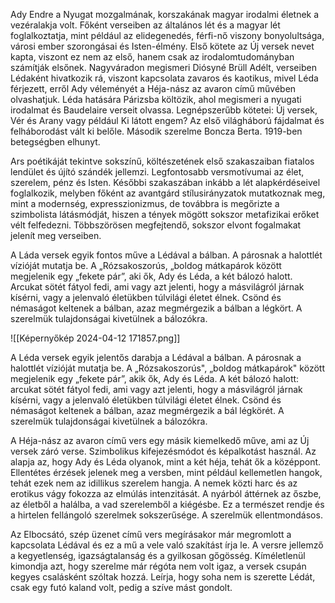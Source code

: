 Ady Endre a Nyugat mozgalmának, korszakának magyar irodalmi életnek a vezéralakja volt. Főként verseiben az általános lét és a magyar lét foglalkoztatja, mint például az elidegenedés, férfi-nő viszony bonyolultsága, városi ember szorongásai és Isten-élmény. Első kötete az Új versek nevet kapta, viszont ez nem az első, hanem csak az irodalomtudományban számítják elsőnek. Nagyváradon megismeri Diósyné Brüll Adélt, verseiben Lédaként hivatkozik rá, viszont kapcsolata zavaros és kaotikus, mivel Léda férjezett, erről Ady véleményét a Héja-nász az avaron című művében olvashatjuk. Léda hatására Párizsba költözik, ahol megismeri a nyugati irodalmat és Baudelaire verseit olvassa. Legnépszerűbb kötetei: Új versek, Vér és Arany vagy például Ki látott engem? Az első világháború fájdalmat és felháborodást vált ki belőle. Második szerelme Boncza Berta. 1919-ben betegségben elhunyt.

Ars poétikáját tekintve sokszínű, költészetének első szakaszaiban fiatalos lendület és újító szándék jellemzi. Legfontosabb versmotívumai az élet, szerelem, pénz és Isten. Későbbi szakaszában inkább a lét alapkérdéseivel foglalkozik, melyben főként az avantgárd stílusirányzatok mutatkoznak meg, mint a modernség, expresszionizmus, de továbbra is megőrizte a szimbolista látásmódját, hiszen a tények mögött sokszor metafizikai erőket vélt felfedezni. Többszörösen megfejtendő, sokszor elvont fogalmakat jelenít meg verseiben.

A Láda versek egyik fontos műve a Lédával a bálban. A párosnak a halottlét vízióját mutatja be. A „Rózsakoszorús, „boldog mátkapárok között megjelenik egy „fekete pár”, aki ők, Ady és Léda, a két bálozó halott. Arcukat sötét fátyol fedi, ami vagy azt jelenti, hogy a másvilágról járnak kísérni, vagy a jelenvaló életükben túlvilági életet élnek. Csönd és némaságot keltenek a bálban, azaz megmérgezik a bálban a légkört. A szerelmük tulajdonságai kivetülnek a bálozókra.

![[Képernyőkép 2024-04-12 171857.png]]

A Léda versek egyik jelentős darabja a Lédával a bálban. A párosnak a halottlét vízióját mutatja be. A „Rózsakoszorús", „boldog mátkapárok" között megjelenik egy „fekete pár”, akik ők, Ady és Léda. A két bálozó halott: arcukat sötét fátyol fedi, ami vagy azt jelenti, hogy a másvilágról járnak kísérni, vagy a jelenvaló életükben túlvilági életet élnek. Csönd és némaságot keltenek a bálban, azaz megmérgezik a bál légkörét. A szerelmük tulajdonságai kivetülnek a bálozókra.

A Héja-nász az avaron című vers egy másik kiemelkedő műve, ami az Új versek záró verse. Szimbolikus kifejezésmódot és képalkotást használ. Az alapja az, hogy Ady és  Léda olyanok, mint a két héja, tehát ők a középpont. Ellentétes érzések jelenek meg a versben, mint például kellemetlen hangok, tehát ezek nem az idillikus szerelem hangja. A nemek közti harc és az erotikus vágy fokozza az elmúlás intenzitását. A nyárból áttérnek az őszbe, az életből a halálba, a vad szerelemből a kiégésbe. Ez a természet rendje és a hirtelen fellángoló szerelmek sokszerűsége. A szerelmük ellentmondásos.

Az Elbocsátó, szép üzenet című vers megírásakor már megromlott a kapcsolata Lédával és ez a mű a vele való szakítást írja le. A versre jellemző a kegyetlenség, igazságtalanság és a gyilkosan gőgösség. Kíméletlenül kimondja azt, hogy szerelme már régóta nem volt igaz, a versek csupán kegyes csalásként szóltak hozzá. Leírja, hogy soha nem is szerette Lédát, csak egy futó kaland volt, pedig a szíve mást gondolt.
